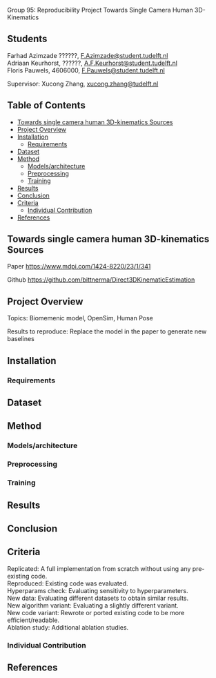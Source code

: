 Group 95: Reproducibility Project Towards Single Camera Human 3D-Kinematics
 
## Students
Farhad Azimzade ??????, F.Azimzade@student.tudelft.nl  
Adriaan Keurhorst, ??????, A.F.Keurhorst@student.tudelft.nl  
Floris Pauwels, 4606000, F.Pauwels@student.tudelft.nl

Supervisor:
Xucong Zhang, xucong.zhang@tudelft.nl 

## Table of Contents

- [Towards single camera human 3D-kinematics Sources](#towards-single-camera-human-3d-kinematics-sources)
- [Project Overview](#project-overview)
- [Installation](#installation)
  * [Requirements](#requirements)
- [Dataset](#dataset)
- [Method](#method)
  * [Models/architecture](#models-architecture)
  * [Preprocessing](#preprocessing)
  * [Training](#training)
- [Results](#results)
- [Conclusion](#conclusion)
- [Criteria](#criteria)
  * [Individual Contribution](#individual-contribution)
- [References](#references)

## Towards single camera human 3D-kinematics Sources
Paper
https://www.mdpi.com/1424-8220/23/1/341

Github
https://github.com/bittnerma/Direct3DKinematicEstimation



## Project Overview
Topics: Biomemenic model, OpenSim, Human Pose

Results to reproduce: Replace the model in the paper to generate new baselines


## Installation
### Requirements

## Dataset

## Method
### Models/architecture
### Preprocessing
### Training

## Results

## Conclusion

## Criteria
Replicated: A full implementation from scratch without using any pre-existing code.  
Reproduced: Existing code was evaluated.  
Hyperparams check: Evaluating sensitivity to hyperparameters.  
New data: Evaluating different datasets to obtain similar results.  
New algorithm variant: Evaluating a slightly different variant.  
New code variant: Rewrote or ported existing code to be more efficient/readable.  
Ablation study: Additional ablation studies.  

### Individual Contribution

## References
